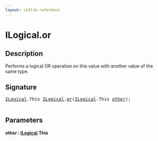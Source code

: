 ```yaml
---
layout: stdlib-reference
---
```


# ILogical\.or

## Description

Performs a logical OR operation on this value with another value of the same type.




## Signature 

<pre>
<a href="index.html" class="code_type">ILogical</a>.<span class="code_keyword">This</span> <a href="index.html" class="code_type">ILogical</a>.<a href="or.html">or</a>(<a href="index.html" class="code_type">ILogical</a>.<span class="code_keyword">This</span> <a href="or.html#decl-other" class="code_param">other</a>);

</pre>

## Parameters

####  <a id="decl-other"></a>other  : [ILogical](index)\.This


